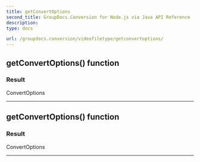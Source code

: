 ```yaml
---
title: getConvertOptions
second_title: GroupDocs.Conversion for Node.js via Java API Reference
description: 
type: docs

url: /groupdocs.conversion/videofiletype/getconvertoptions/
---
```


## getConvertOptions()  function


### Result
ConvertOptions


---


## getConvertOptions()  function


### Result
ConvertOptions


---


